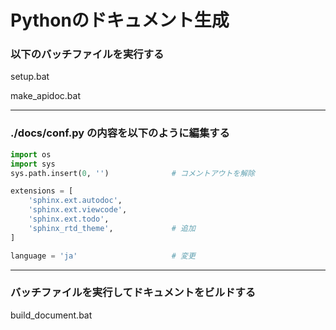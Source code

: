 # Pythonのドキュメント生成

### 以下のバッチファイルを実行する

setup.bat

make_apidoc.bat

---
### ./docs/conf.py の内容を以下のように編集する

```python
import os
import sys
sys.path.insert(0, '')				# コメントアウトを解除

extensions = [
    'sphinx.ext.autodoc',
    'sphinx.ext.viewcode',
    'sphinx.ext.todo',
    'sphinx_rtd_theme',				# 追加
]

language = 'ja'						# 変更
```

---
### バッチファイルを実行してドキュメントをビルドする

build_document.bat
